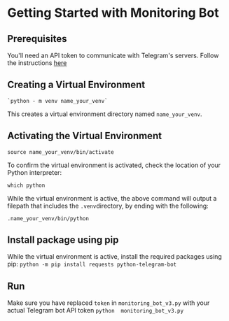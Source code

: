 # Getting Started with Monitoring Bot
## Prerequisites
You'll need an API token to communicate with Telegram's servers. Follow the instructions [here](https://stackoverflow.com/posts/43317562/revisions)

##  Creating a Virtual Environment

    `python - m venv name_your_venv`
    
   This creates a virtual environment directory named `name_your_venv`.

##  Activating the Virtual Environment

`source name_your_venv/bin/activate`

To confirm the virtual environment is activated, check the location of your Python interpreter:

`which python`

While the virtual environment is active, the above command will output a filepath that includes the `.venv`directory, by ending with the following:

`.name_your_venv/bin/python`

##  Install package using pip
While the virtual environment is active, install the required packages using pip:
`python -m pip install requests python-telegram-bot`
## Run
Make sure you have replaced `token` in `monitoring_bot_v3.py` with your actual Telegram bot API token
`python  monitoring_bot_v3.py`



